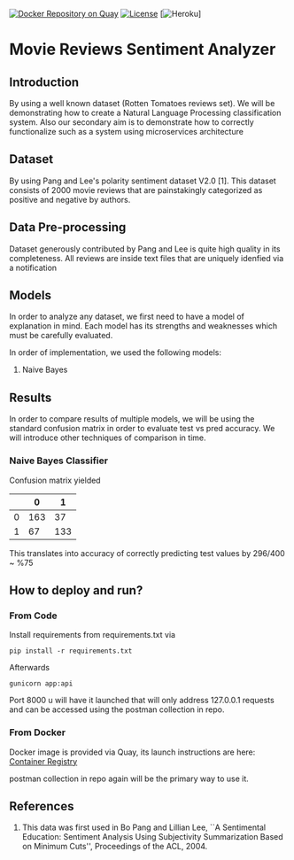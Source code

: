 [![Docker Repository on Quay](https://quay.io/repository/wehouse/movie-reviews-sentiment-analyzer/status "Docker Repository on Quay")](https://quay.io/repository/wehouse/movie-reviews-sentiment-analyzer)
[![License](https://img.shields.io/badge/License-Apache%202.0-blue.svg)](https://opensource.org/licenses/Apache-2.0)
[![Heroku](http://heroku-badge.herokuapp.com/?app=wehouse-sentiment-analyzer&root=naive_bayes&style=flat&svg=1)]



# Movie Reviews Sentiment Analyzer

## Introduction
By using a well known dataset (Rotten Tomatoes reviews set). We will be demonstrating how to create a Natural Language Processing
classification system. Also our secondary aim is to demonstrate how to correctly functionalize such as a system using
microservices architecture

## Dataset
By using Pang and Lee's polarity sentiment dataset V2.0 [1]. This dataset consists of 2000 movie reviews that are painstakingly
categorized as positive and negative by authors. 

## Data Pre-processing
Dataset generously contributed by Pang and Lee is quite high quality in its completeness. All reviews are inside text files
that are uniquely idenfied via a notification

## Models
In order to analyze any dataset, we first need to have a model of explanation in mind. Each model has its strengths and
weaknesses which must be carefully evaluated.

In order of implementation, we used the following models:
1. Naive Bayes

## Results
In order to compare results of multiple models, we will be using the standard confusion matrix in order to evaluate test vs pred
accuracy. We will introduce other techniques of comparison in time.

### Naive Bayes Classifier
Confusion matrix yielded

|   	| 0  	| 1  	|
|---	|---	|---	|
| 0  	| 163  	| 37  	|
| 1  	| 67  	| 133  	|

This translates into accuracy of correctly predicting test values by 296/400 ~ %75


## How to deploy and run?
### From Code
Install requirements from requirements.txt via 
```
pip install -r requirements.txt
```
Afterwards
```
gunicorn app:api
```
Port 8000 u will have it launched that will only address 127.0.0.1 requests and can be accessed using the postman collection in repo.

### From Docker
Docker image is provided via Quay, its launch instructions are here:
[Container Registry](https://quay.io/repository/wehouse/movie-reviews-sentiment-analyzer?tab=settings)

postman collection in repo again will be the primary way to use it.

## References
1. This data was first used in Bo Pang and Lillian Lee,
``A Sentimental Education: Sentiment Analysis Using Subjectivity Summarization 
Based on Minimum Cuts'',  Proceedings of the ACL, 2004.